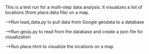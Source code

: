 This is a test run for a multi-step data analysis. It visualizes a list of locations (from place.data file) on a map.

-->Run load_data.py to pull data from Google geodata to a database

-->Run geojs.py to read from the database and create a json file for visualization

-->Run place.html to visualize the locations on a map
